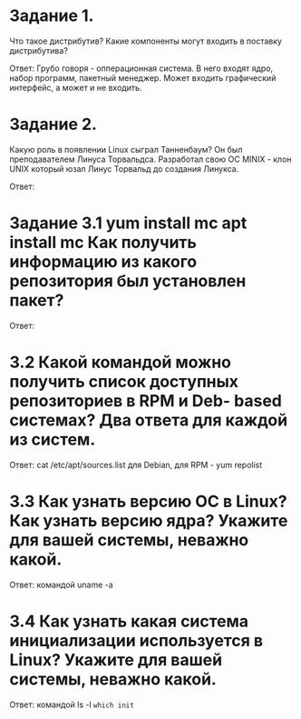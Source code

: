# Задание 1.
Что такое дистрибутив? Какие компоненты могут входить в поставку дистрибутива?

Ответ: Грубо говоря - опперационная система. В него входят ядро, набор программ, пакетный менеджер.  Может входить графический интерфейс, а может и не входить.

# Задание 2.
Какую роль в появлении Linux сыграл Танненбаум? Он был преподавателем Линуса Торвальдса. Разработал свою ОС MINIX - клон UNIX который юзал Линус Торвальд до создания Линукса. 

Ответ: 

# Задание 3.1 yum install mc apt install mc Как получить информацию из какого репозитория был установлен пакет?

Ответ:

# 3.2 Какой командой можно получить список доступных репозиториев в RPM и Deb- based системах? Два ответа для каждой из систем.

Ответ:  cat /etc/apt/sources.list для Debian, для RPM - yum repolist


# 3.3 Как узнать версию ОС в Linux? Как узнать версию ядра? Укажите для вашей системы, неважно какой.

Ответ: командой uname -a 

# 3.4 Как узнать какая система инициализации используется в Linux? Укажите для вашей системы, неважно какой.

Ответ: командой ls -l `which init`

